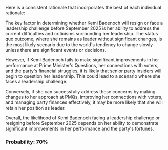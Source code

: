 Here is a consistent rationale that incorporates the best of each individual rationale:

The key factor in determining whether Kemi Badenoch will resign or face a leadership challenge before September 2025 is her ability to address the current difficulties and criticisms surrounding her leadership. The status quo outcome, where she remains as leader without significant changes, is the most likely scenario due to the world's tendency to change slowly unless there are significant events or decisions.

However, if Kemi Badenoch fails to make significant improvements in her performance at Prime Minister's Questions, her connections with voters, and the party's financial struggles, it is likely that senior party insiders will begin to question her leadership. This could lead to a scenario where she faces a leadership challenge.

Conversely, if she can successfully address these concerns by making changes to her approach at PMQs, improving her connections with voters, and managing party finances effectively, it may be more likely that she will retain her position as leader.

Overall, the likelihood of Kemi Badenoch facing a leadership challenge or resigning before September 2025 depends on her ability to demonstrate significant improvements in her performance and the party's fortunes.

### Probability: 70%
